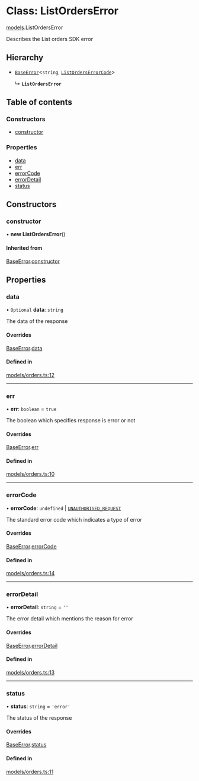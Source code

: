 # Class: ListOrdersError

[models](../wiki/models).ListOrdersError

Describes the List orders SDK error

## Hierarchy

- [`BaseError`](../wiki/models.BaseError)<`string`, [`ListOrdersErrorCode`](../wiki/models.ListOrdersErrorCode)\>

  ↳ **`ListOrdersError`**

## Table of contents

### Constructors

- [constructor](../wiki/models.ListOrdersError#constructor)

### Properties

- [data](../wiki/models.ListOrdersError#data)
- [err](../wiki/models.ListOrdersError#err)
- [errorCode](../wiki/models.ListOrdersError#errorcode)
- [errorDetail](../wiki/models.ListOrdersError#errordetail)
- [status](../wiki/models.ListOrdersError#status)

## Constructors

### constructor

• **new ListOrdersError**()

#### Inherited from

[BaseError](../wiki/models.BaseError).[constructor](../wiki/models.BaseError#constructor)

## Properties

### data

• `Optional` **data**: `string`

The data of the response

#### Overrides

[BaseError](../wiki/models.BaseError).[data](../wiki/models.BaseError#data)

#### Defined in

[models/orders.ts:12](https://gitlab.com/baliganikhil/blackmirror-sdk/-/blob/349365c/src/models/orders.ts#L12)

___

### err

• **err**: `boolean` = `true`

The boolean which specifies response is error or not

#### Overrides

[BaseError](../wiki/models.BaseError).[err](../wiki/models.BaseError#err)

#### Defined in

[models/orders.ts:10](https://gitlab.com/baliganikhil/blackmirror-sdk/-/blob/349365c/src/models/orders.ts#L10)

___

### errorCode

• **errorCode**: `undefined` \| [`UNAUTHORISED_REQUEST`](../wiki/models.ListOrdersErrorCode#unauthorised_request)

The standard error code which indicates a type of error

#### Overrides

[BaseError](../wiki/models.BaseError).[errorCode](../wiki/models.BaseError#errorcode)

#### Defined in

[models/orders.ts:14](https://gitlab.com/baliganikhil/blackmirror-sdk/-/blob/349365c/src/models/orders.ts#L14)

___

### errorDetail

• **errorDetail**: `string` = `''`

The error detail which mentions the reason for error

#### Overrides

[BaseError](../wiki/models.BaseError).[errorDetail](../wiki/models.BaseError#errordetail)

#### Defined in

[models/orders.ts:13](https://gitlab.com/baliganikhil/blackmirror-sdk/-/blob/349365c/src/models/orders.ts#L13)

___

### status

• **status**: `string` = `'error'`

The status of the response

#### Overrides

[BaseError](../wiki/models.BaseError).[status](../wiki/models.BaseError#status)

#### Defined in

[models/orders.ts:11](https://gitlab.com/baliganikhil/blackmirror-sdk/-/blob/349365c/src/models/orders.ts#L11)
